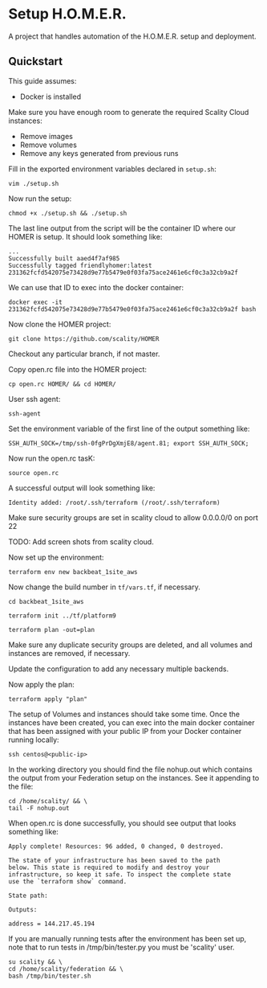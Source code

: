 # Setup H.O.M.E.R.

A project that handles automation of the H.O.M.E.R. setup and deployment.

## Quickstart

This guide assumes:

* Docker is installed

Make sure you have enough room to generate the required Scality Cloud instances:
* Remove images
* Remove volumes
* Remove any keys generated from previous runs

Fill in the exported environment variables declared in `setup.sh`:

```
vim ./setup.sh
```

Now run the setup:

```
chmod +x ./setup.sh && ./setup.sh
```

The last line output from the script will be the container ID where our HOMER is
setup. It should look something like:

```
...
Successfully built aaed4f7af985
Successfully tagged friendlyhomer:latest
231362fcfd542075e73428d9e77b5479e0f03fa75ace2461e6cf0c3a32cb9a2f
```

We can use that ID to exec into the docker container:

```
docker exec -it 231362fcfd542075e73428d9e77b5479e0f03fa75ace2461e6cf0c3a32cb9a2f bash
```

Now clone the HOMER project:

```
git clone https://github.com/scality/HOMER
```

Checkout any particular branch, if not master.

Copy open.rc file into the HOMER project:

```
cp open.rc HOMER/ && cd HOMER/
```

User ssh agent:

```
ssh-agent
```

Set the environment variable of the first line of the output something like:

```
SSH_AUTH_SOCK=/tmp/ssh-0fgPrDgXmjE8/agent.81; export SSH_AUTH_SOCK;
```

Now run the open.rc tasK:

```
source open.rc
```

A successful output will look something like:

```
Identity added: /root/.ssh/terraform (/root/.ssh/terraform)
```

Make sure security groups are set in scality cloud to allow 0.0.0.0/0 on port 22

TODO: Add screen shots from scality cloud.

Now set up the environment:

```
terraform env new backbeat_1site_aws
```

Now change the build number in `tf/vars.tf`, if necessary.

```
cd backbeat_1site_aws
```

```
terraform init ../tf/platform9
```

```
terraform plan -out=plan
```

Make sure any duplicate security groups are deleted, and all volumes and instances are removed, if necessary.

Update the configuration to add any necessary multiple backends.

Now apply the plan:

```
terraform apply "plan"
```

The setup of Volumes and instances should take some time. Once the instances
have been created, you can exec into the main docker container that has been
assigned with your public IP from your Docker container running locally:

```
ssh centos@<public-ip>
```

In the working directory you should find the file nohup.out which contains the
output from your Federation setup on the instances. See it appending to the
file:

```
cd /home/scality/ && \
tail -F nohup.out
```

When open.rc is done successfully, you should see output that looks something
like:

```
Apply complete! Resources: 96 added, 0 changed, 0 destroyed.

The state of your infrastructure has been saved to the path
below. This state is required to modify and destroy your
infrastructure, so keep it safe. To inspect the complete state
use the `terraform show` command.

State path:

Outputs:

address = 144.217.45.194
```

If you are manually running tests after the environment has been set up, note
that to run tests in /tmp/bin/tester.py you must be 'scality' user.

```
su scality && \
cd /home/scality/federation && \
bash /tmp/bin/tester.sh
```
